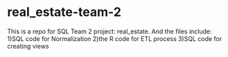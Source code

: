 # real_estate-team-2
This is a repo for SQL Team 2 project: real_estate. And the files include:
1)SQL code for Normalization
2)the R code for ETL process
3)SQL code for creating views
